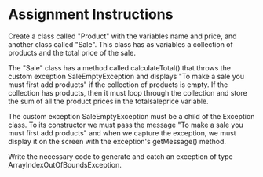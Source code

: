 # Assignment Instructions
Create a class called "Product" with the variables name and price, and another class called "Sale". This class has as variables a collection of products and the total price of the sale.

The "Sale" class has a method called calculateTotal() that throws the custom exception SaleEmptyException and displays "To make a sale you must first add products" if the collection of products is empty. If the collection has products, then it must loop through the collection and store the sum of all the product prices in the totalsaleprice variable.

The custom exception SaleEmptyException must be a child of the Exception class. To its constructor we must pass the message "To make a sale you must first add products" and when we capture the exception, we must display it on the screen with the exception's getMessage() method.

Write the necessary code to generate and catch an exception of type ArrayIndexOutOfBoundsException.
